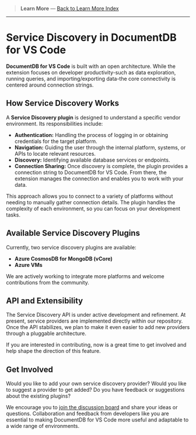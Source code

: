 <!-- Learn More Section Badge or Breadcrumb -->

> **Learn More** &mdash; [Back to Learn More Index](./index.md)

---

# Service Discovery in DocumentDB for VS Code

**DocumentDB for VS Code** is built with an open architecture. While the extension focuses on developer productivity-such as data exploration, running queries, and importing/exporting data-the core connectivity is centered around connection strings.

## How Service Discovery Works

A **Service Discovery plugin** is designed to understand a specific vendor environment. Its responsibilities include:

- **Authentication:** Handling the process of logging in or obtaining credentials for the target platform.
- **Navigation:** Guiding the user through the internal platform, systems, or APIs to locate relevant resources.
- **Discovery:** Identifying available database services or endpoints.
- **Connection Sharing:** Once discovery is complete, the plugin provides a connection string to DocumentDB for VS Code. From there, the extension manages the connection and enables you to work with your data.

This approach allows you to connect to a variety of platforms without needing to manually gather connection details. The plugin handles the complexity of each environment, so you can focus on your development tasks.

## Available Service Discovery Plugins

Currently, two service discovery plugins are available:

- **Azure CosmosDB for MongoDB (vCore)**
- **Azure VMs**

We are actively working to integrate more platforms and welcome contributions from the community.

## API and Extensibility

The Service Discovery API is under active development and refinement. At present, service providers are implemented directly within our repository. Once the API stabilizes, we plan to make it even easier to add new providers through a pluggable architecture.

If you are interested in contributing, now is a great time to get involved and help shape the direction of this feature.

## Get Involved

Would you like to add your own service discovery provider? Would you like to suggest a provider to get added? Do you have feedback or suggestions about the existing plugins?

We encourage you to [join the discussion board](#) and share your ideas or questions. Collaboration and feedback from developers like you are essential to making DocumentDB for VS Code more useful and adaptable to a wide range of environments.
